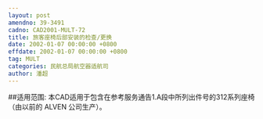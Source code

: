 ```yaml
---
layout: post
amendno: 39-3491
cadno: CAD2001-MULT-72
title: 旅客座椅后部安装的检查/更换
date: 2002-01-07 00:00:00 +0800
effdate: 2002-01-07 00:00:00 +0800
tag: MULT
categories: 民航总局航空器适航司
author: 潘超
---
```


##适用范围:
本CAD适用于包含在参考服务通告1.A段中所列出件号的312系列座椅（由以前的 ALVEN 公司生产）。

